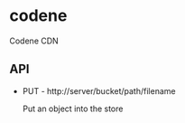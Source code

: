 codene
======

Codene CDN

API
-----

 * PUT - http://server/bucket/path/filename

   Put an object into the store


